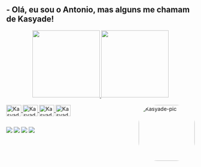 ## - Olá, eu sou o Antonio, mas alguns me chamam de Kasyade!

<div align="center">
  <a href="https://github.com/Kasyade">
  <img height="180" src="https://github-readme-stats.vercel.app/api?username=Kasyade&show_icons=true&theme=chartreuse-dark&include_all_commits=true&count_private=true"/>
  <img height="180" src="https://github-readme-stats.vercel.app/api/top-langs/?username=Kasyade&layout=compact&langs_count=7&theme=chartreuse-dark"/>
</div>
<div style="display: inline_block"><br>
  <img align="center" alt="Kasyade-Js" height="30" width="40" src="https://cdn.jsdelivr.net/gh/devicons/devicon/icons/javascript/javascript-plain.svg">
  <img align="center" alt="Kasyade-HTML" height="30" width="40" src="https://cdn.jsdelivr.net/gh/devicons/devicon/icons/html5/html5-plain.svg">
  <img align="center" alt="Kasyade-CSS" height="30" width="40" src="https://cdn.jsdelivr.net/gh/devicons/devicon/icons/css3/css3-plain.svg">
  <img align="center" alt="Kasyade-Python" height="30" width="40" src="https://cdn.jsdelivr.net/gh/devicons/devicon/icons/python/python-original.svg">
  <img align="right" alt="Kasyade-pic" height="150" style="border-radius:50px;" src="https://media.discordapp.net/attachments/994234466828558476/994243440558751764/download20220703110712.png">
</div>
  
  ##
 
<div>
  <a href="https://instagram.com/alwaystoxic" target="_blank"><img src="https://img.shields.io/badge/-Instagram-%23E4405F?style=for-the-badge&logo=instagram&logoColor=white" target="_blank"></a>
 <a href="https://discord.gg/rqZtpyvqWr" target="_blank"><img src="https://img.shields.io/badge/Discord-7289DA?style=for-the-badge&logo=discord&logoColor=white" target="_blank"></a> 
  <a href = "antonioarcanjoff@gmail.com"><img src="https://img.shields.io/badge/Gmail-D14836?style=for-the-badge&logo=gmail&logoColor=white" target="_blank"></a>
  <a href="https://www.linkedin.com/in/antonio-silva999" target="_blank"><img src="https://img.shields.io/badge/-LinkedIn-%230077B5?style=for-the-badge&logo=linkedin&logoColor=white" target="_blank"></a> 
</div>
